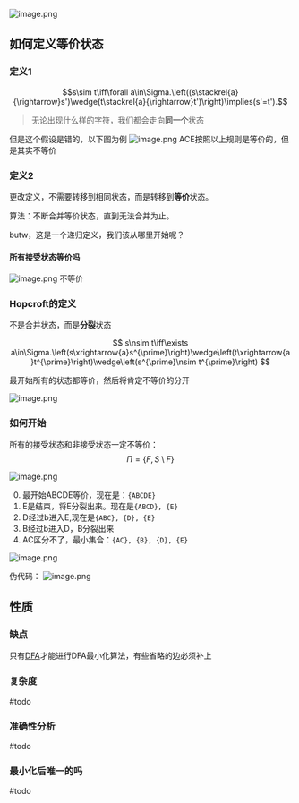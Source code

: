 ![image.png](https://pic-1257412153.cos.ap-nanjing.myqcloud.com/images/2023/12/30/20231230123246-2ccd85.png)


## 如何定义等价状态

### 定义1
$$s\sim t\iff\forall a\in\Sigma.\left((s\stackrel{a}{\rightarrow}s')\wedge(t\stackrel{a}{\rightarrow}t')\right)\implies(s'=t').$$

> 无论出现什么样的字符，我们都会走向**同一个**状态

但是这个假设是错的，以下图为例
![image.png](https://pic-1257412153.cos.ap-nanjing.myqcloud.com/images/2023/12/30/20231230123420-bdf711.png)
ACE按照以上规则是等价的，但是其实不等价


### 定义2

更改定义，不需要转移到相同状态，而是转移到**等价**状态。

算法：不断合并等价状态，直到无法合并为止。

butw，这是一个递归定义，我们该从哪里开始呢？

#### 所有接受状态等价吗

![image.png](https://pic-1257412153.cos.ap-nanjing.myqcloud.com/images/2023/12/30/20231230123810-c0fdc7.png)
不等价

### Hopcroft的定义

不是合并状态，而是**分裂**状态

$$
s\nsim t\iff\exists a\in\Sigma.\left(s\xrightarrow{a}s^{\prime}\right)\wedge\left(t\xrightarrow{a}t^{\prime}\right)\wedge\left(s^{\prime}\nsim t^{\prime}\right)
$$


最开始所有的状态都等价，然后将肯定不等价的分开

![image.png](https://pic-1257412153.cos.ap-nanjing.myqcloud.com/images/2023/12/30/20231230124131-785996.png)

### 如何开始

所有的接受状态和非接受状态一定不等价：
$$\Pi=\{F,S\setminus F\}$$


![image.png](https://pic-1257412153.cos.ap-nanjing.myqcloud.com/images/2023/12/30/20231230124248-e89f03.png)

0. 最开始ABCDE等价，现在是：`{ABCDE}`
1. E是结束，将E分裂出来。现在是`{ABCD}, {E}`
2. D经过b进入E,现在是`{ABC}, {D}, {E}`
3. B经过b进入D，B分裂出来
4. AC区分不了，最小集合：`{AC}, {B}, {D}, {E}`


![image.png](https://pic-1257412153.cos.ap-nanjing.myqcloud.com/images/2023/12/30/20231230124956-94ede6.png)

伪代码：
![image.png](https://pic-1257412153.cos.ap-nanjing.myqcloud.com/images/2023/12/30/20231230164934-10d441.png)

## 性质
### 缺点

只有[DFA](DFA.md)才能进行DFA最小化算法，有些省略的边必须补上

### 复杂度

#todo 


### 准确性分析
#todo 


### 最小化后唯一的吗

#todo 


